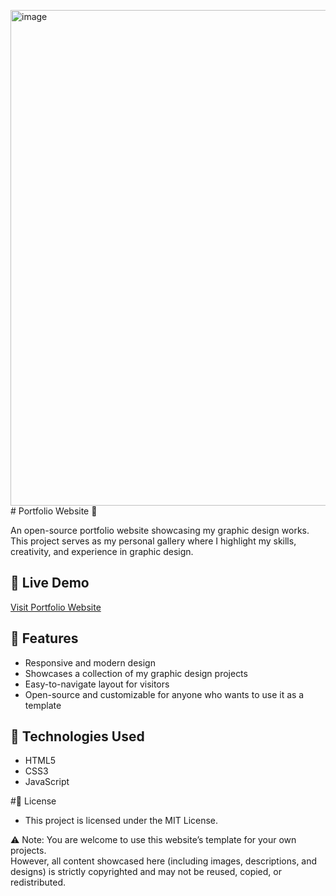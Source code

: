 <img width="681" height="793" alt="image" src="https://github.com/user-attachments/assets/47304f92-7e39-4308-9081-07826afb473c" /># Portfolio Website 🎨

An open-source portfolio website showcasing my graphic design works.  
This project serves as my personal gallery where I highlight my skills, creativity, and experience in graphic design.

## 🔗 Live Demo
[Visit Portfolio Website]([#](https://seifeddinechattiportfolio.onrender.com/index.html))

## 📂 Features
- Responsive and modern design  
- Showcases a collection of my graphic design projects  
- Easy-to-navigate layout for visitors  
- Open-source and customizable for anyone who wants to use it as a template  

## 🚀 Technologies Used
- HTML5  
- CSS3  
- JavaScript

#📄 License
- This project is licensed under the MIT License.

⚠️ Note: You are welcome to use this website’s template for your own projects.  
However, all content showcased here (including images, descriptions, and designs) is strictly copyrighted and may not be reused, copied, or redistributed.
